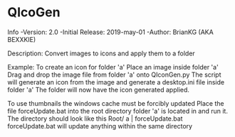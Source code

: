 # QIcoGen                                                                                 
Info
-Version: 2.0
-Initial Release: 2019-may-01
-Author: BrianKG (AKA BEXXKIE)


Description:
Convert images to icons and apply them to a folder 

Example:
To create an icon for folder 'a'
Place an image inside folder 'a'
Drag and drop the image file from folder 'a' onto QIconGen.py
The script will generate an icon from the image and generate a desktop.ini file inside folder 'a'
The folder will now have the icon generated applied.

To use thumbnails the windows cache must be forcibly updated
Place the file forceUpdate.bat into the root directory folder 'a' is located in and run it.
The directory should look like this  Root/ a | forceUpdate.bat
forceUpdate.bat will update anything within the same directory

